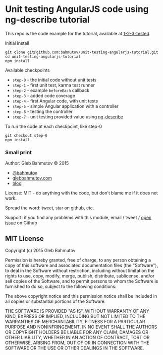 # Unit testing AngularJS code using ng-describe tutorial

This repo is the code example for the tutorial, 
available at [1-2-3-tested](http://glebbahmutov.com/blog/1-2-3-tested/).

Initial install

    git clone git@github.com:bahmutov/unit-testing-angularjs-tutorial.git
    cd unit-testing-angularjs-tutorial
    npm install

Available checkpoints

* `step-0` - the initial code without unit tests
* `step-1` - first unit test, karma test runner
* `step-2` - example `beforeEach` callback
* `step-3` - added code coverage
* `step-4` - first Angular code, with unit tests
* `step-5` - simple Angular application with a controller
* `step-6` - testing the controller
* `step-7` - unit testing provided value using [ng-describe][ng-describe]

To run the code at each checkpoint, like step-0

    git checkout step-0
    npm install

[ng-describe]: https://github.com/kensho/ng-describe

### Small print

Author: Gleb Bahmutov &copy; 2015

* [@bahmutov](https://twitter.com/bahmutov)
* [glebbahmutov.com](http://glebbahmutov.com)
* [blog](http://glebbahmutov.com/blog/)

License: MIT - do anything with the code, but don't blame me if it does not work.

Spread the word: tweet, star on github, etc.

Support: if you find any problems with this module, email / tweet /
[open issue](https://github.com/bahmutov/unit-testing-angularjs-tutorial/issues) on Github

## MIT License

Copyright (c) 2015 Gleb Bahmutov

Permission is hereby granted, free of charge, to any person
obtaining a copy of this software and associated documentation
files (the "Software"), to deal in the Software without
restriction, including without limitation the rights to use,
copy, modify, merge, publish, distribute, sublicense, and/or sell
copies of the Software, and to permit persons to whom the
Software is furnished to do so, subject to the following
conditions:

The above copyright notice and this permission notice shall be
included in all copies or substantial portions of the Software.

THE SOFTWARE IS PROVIDED "AS IS", WITHOUT WARRANTY OF ANY KIND,
EXPRESS OR IMPLIED, INCLUDING BUT NOT LIMITED TO THE WARRANTIES
OF MERCHANTABILITY, FITNESS FOR A PARTICULAR PURPOSE AND
NONINFRINGEMENT. IN NO EVENT SHALL THE AUTHORS OR COPYRIGHT
HOLDERS BE LIABLE FOR ANY CLAIM, DAMAGES OR OTHER LIABILITY,
WHETHER IN AN ACTION OF CONTRACT, TORT OR OTHERWISE, ARISING
FROM, OUT OF OR IN CONNECTION WITH THE SOFTWARE OR THE USE OR
OTHER DEALINGS IN THE SOFTWARE.
